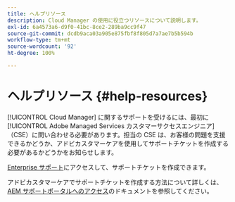 ```yaml
---
title: ヘルプリソース
description: Cloud Manager の使用に役立つリソースについて説明します。
exl-id: 6a4573a6-d9f0-41bc-8ce2-289ba9cc9f47
source-git-commit: dcdb9aca03a905e875fbf8f805d7a7ae7b5b594b
workflow-type: tm+mt
source-wordcount: '92'
ht-degree: 100%

---
```



# ヘルプリソース {#help-resources}

[!UICONTROL Cloud Manager] に関するサポートを受けるには、最初に [!UICONTROL Adobe Managed Services カスタマーサクセスエンジニア]（CSE）に問い合わせる必要があります。担当の CSE は、お客様の問題を支援できるかどうか、アドビカスタマーケアを使用してサポートチケットを作成する必要があるかどうかをお知らせします。

[Enterprise サポート](https://experienceleague.adobe.com/?lang=ja&amp;support-tab=home#support)にアクセスして、サポートチケットを作成できます。

アドビカスタマーケアでサポートチケットを作成する方法について詳しくは、[AEM サポートポータルへのアクセス](https://helpx.adobe.com/jp/enterprise/using/support-and-expert-services.html)のドキュメントを参照してください。
